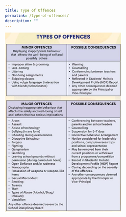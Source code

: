 ```yaml
---
title: Type of Offences
permalink: /type-of-offences/
description: ""
---
```


<img src="/images/Offences.jpeg" 
     style="width:75%">
